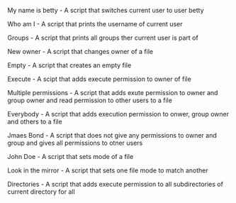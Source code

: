 My name is betty - A script that switches current user to user betty

Who am I - A script that prints the username of current user

Groups - A script that prints all groups ther current user is part of

New owner - A script that changes owner of a file

Empty - A script that creates an empty file

Execute - A scipt that adds execute permission to owner of file

Multiple permissions - A script that adds exute permission to owner and group owner and read permission to other users to a file

Everybody - A script that adds execution permission to onwer, group owner and others to a file


Jmaes Bond - A script that does not give any permissions to owner and group and gives all permissions to otner users

John Doe - A script that sets mode of a file

Look in the mirror - A script that sets one file mode to match another

Directories - A script that adds execute permission to all subdirectories of current directory for all
